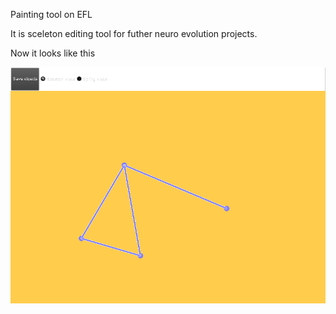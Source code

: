 Painting tool on EFL

It is sceleton editing tool for futher neuro evolution projects.

Now it looks like this

![asd](https://github.com/vadimostanin/efl_painting_tool/blob/spring/screenshot.png)

